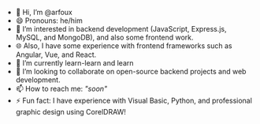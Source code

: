 - 👋 Hi, I’m @arfoux
- 😄 Pronouns: he/him
- 👀 I’m interested in backend development (JavaScript, Express.js, MySQL, and MongoDB), and also some frontend work.
- 🌐 Also, I have some experience with frontend frameworks such as Angular, Vue, and React.
- 🌱 I’m currently learn-learn and learn
- 💞️ I’m looking to collaborate on open-source backend projects and web development.
- 📫 How to reach me: <i>"soon"</i>
- ⚡ Fun fact: I have experience with Visual Basic, Python, and professional graphic design using CorelDRAW!

<!---
arfoux/arfoux is a ✨ special ✨ repository because its `README.md` (this file) appears on your GitHub profile.
You can click the Preview link to take a look at your changes.
--->
